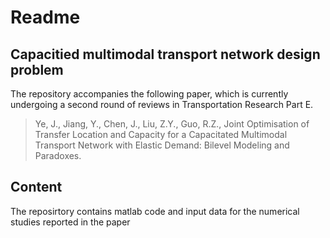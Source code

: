 # Readme 

## Capacitied multimodal transport network design problem
The repository accompanies the following paper, which is currently undergoing a second round of reviews in Transportation Research Part E.
> Ye, J., Jiang, Y., Chen, J., Liu, Z.Y., Guo, R.Z., Joint Optimisation of Transfer Location and Capacity for a Capacitated Multimodal Transport Network with Elastic Demand: Bilevel Modeling and Paradoxes. 

## Content 
The reposirtory contains matlab code and input data for the numerical studies reported in the paper 
